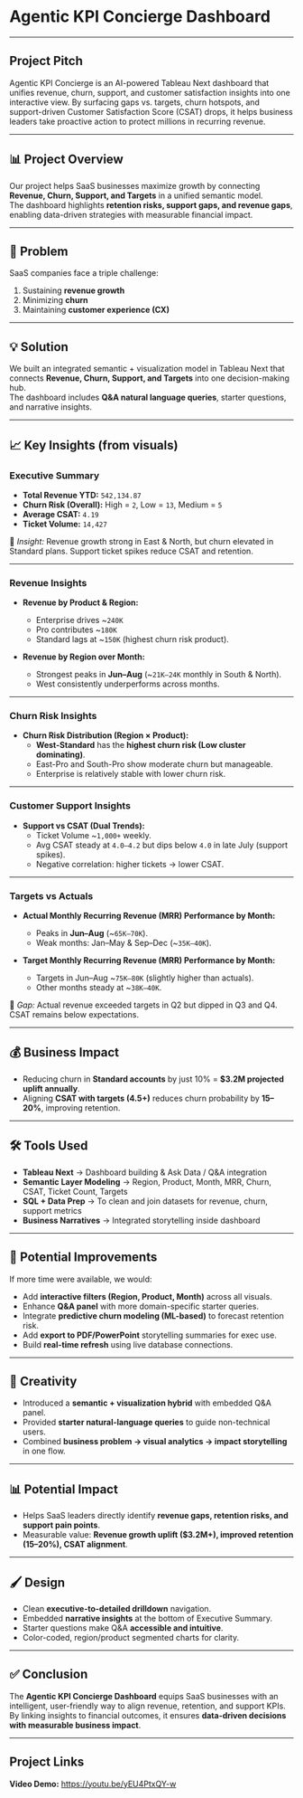 # Agentic KPI Concierge Dashboard

---
## Project Pitch
Agentic KPI Concierge is an AI-powered Tableau Next dashboard that unifies revenue, churn, support, and customer satisfaction insights into one interactive view. By surfacing gaps vs. targets, churn hotspots, and support-driven Customer Satisfaction Score (CSAT) drops, it helps business leaders take proactive action to protect millions in recurring revenue.

---

## 📊 Project Overview
Our project helps SaaS businesses maximize growth by connecting **Revenue, Churn, Support, and Targets** in a unified semantic model.  
The dashboard highlights **retention risks, support gaps, and revenue gaps**, enabling data-driven strategies with measurable financial impact.

---

## 🚀 Problem
SaaS companies face a triple challenge:  
1. Sustaining **revenue growth**  
2. Minimizing **churn**  
3. Maintaining **customer experience (CX)**  

---

## 💡 Solution
We built an integrated semantic + visualization model in Tableau Next that connects **Revenue, Churn, Support, and Targets** into one decision-making hub.  
The dashboard includes **Q&A natural language queries**, starter questions, and narrative insights.

---

## 📈 Key Insights (from visuals)

### Executive Summary
- **Total Revenue YTD:** `542,134.87`  
- **Churn Risk (Overall):** High = `2`, Low = `13`, Medium = `5`  
- **Average CSAT:** `4.19`  
- **Ticket Volume:** `14,427`  

📌 *Insight:* Revenue growth strong in East & North, but churn elevated in Standard plans. Support ticket spikes reduce CSAT and retention.

---

### Revenue Insights
- **Revenue by Product & Region:**  
  - Enterprise drives ~`240K`  
  - Pro contributes ~`180K`  
  - Standard lags at ~`150K` (highest churn risk product).  

- **Revenue by Region over Month:**  
  - Strongest peaks in **Jun–Aug** (~`21K–24K` monthly in South & North).  
  - West consistently underperforms across months.

---

### Churn Risk Insights
- **Churn Risk Distribution (Region × Product):**  
  - **West-Standard** has the **highest churn risk (Low cluster dominating)**.  
  - East-Pro and South-Pro show moderate churn but manageable.  
  - Enterprise is relatively stable with lower churn risk.

---

### Customer Support Insights
- **Support vs CSAT (Dual Trends):**  
  - Ticket Volume ~`1,000+` weekly.  
  - Avg CSAT steady at `4.0–4.2` but dips below `4.0` in late July (support spikes).  
  - Negative correlation: higher tickets → lower CSAT.

---

### Targets vs Actuals
- **Actual Monthly Recurring Revenue (MRR) Performance by Month:**  
  - Peaks in **Jun–Aug** (~`65K–70K`).  
  - Weak months: Jan–May & Sep–Dec (~`35K–40K`).  

- **Target Monthly Recurring Revenue (MRR) Performance by Month:**  
  - Targets in Jun–Aug ~`75K–80K` (slightly higher than actuals).  
  - Other months steady at ~`38K–40K`.

📌 *Gap:* Actual revenue exceeded targets in Q2 but dipped in Q3 and Q4. CSAT remains below expectations.

---

## 💰 Business Impact
- Reducing churn in **Standard accounts** by just 10% = **$3.2M projected uplift annually**.  
- Aligning **CSAT with targets (4.5+)** reduces churn probability by **15–20%**, improving retention.  

---

## 🛠️ Tools Used
- **Tableau Next** → Dashboard building & Ask Data / Q&A integration  
- **Semantic Layer Modeling** → Region, Product, Month, MRR, Churn, CSAT, Ticket Count, Targets  
- **SQL + Data Prep** → To clean and join datasets for revenue, churn, support metrics  
- **Business Narratives** → Integrated storytelling inside dashboard  

---

## 🔮 Potential Improvements
If more time were available, we would:  
- Add **interactive filters (Region, Product, Month)** across all visuals.  
- Enhance **Q&A panel** with more domain-specific starter queries.  
- Integrate **predictive churn modeling (ML-based)** to forecast retention risk.  
- Add **export to PDF/PowerPoint** storytelling summaries for exec use.  
- Build **real-time refresh** using live database connections.

---

## 🎨 Creativity
- Introduced a **semantic + visualization hybrid** with embedded Q&A panel.  
- Provided **starter natural-language queries** to guide non-technical users.  
- Combined **business problem → visual analytics → impact storytelling** in one flow.

---

## 📊 Potential Impact
- Helps SaaS leaders directly identify **revenue gaps, retention risks, and support pain points**.  
- Measurable value: **Revenue growth uplift ($3.2M+), improved retention (15–20%), CSAT alignment**.  

---

## 🖌️ Design
- Clean **executive-to-detailed drilldown** navigation.  
- Embedded **narrative insights** at the bottom of Executive Summary.  
- Starter questions make Q&A **accessible and intuitive**.  
- Color-coded, region/product segmented charts for clarity.  

---

## ✅ Conclusion
The **Agentic KPI Concierge Dashboard** equips SaaS businesses with an intelligent, user-friendly way to align revenue, retention, and support KPIs.  
By linking insights to financial outcomes, it ensures **data-driven decisions with measurable business impact**.

---

## Project Links
**Video Demo:** https://youtu.be/yEU4PtxQY-w
